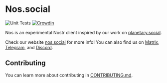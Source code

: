 # Nos.social

![Unit Tests](https://github.com/planetary-social/nos/actions/workflows/main.yml/badge.svg) [![Crowdin](https://badges.crowdin.net/nossocial/localized.svg)](https://crowdin.com/project/nossocial)

Nos is an experimental Nostr client inspired by our work on [planetary.social](https://planetary.social). 

Check our website [nos.social](https://nos.social/) for more info! You can also find us on [Matrix](https://matrix.to/#/#planetary:matrix.org), [Telegram](https://t.me/planetarysocial), and [Discord](https://discord.gg/aNgVthyHac).

## Contributing 

You can learn more about contributing in [CONTRIBUTING.md](CONTRIBUTING.md).
